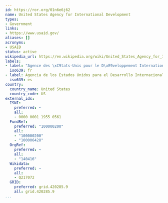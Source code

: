 ```yaml
---
id: https://ror.org/01n6e6j62
name: United States Agency for International Development
types:
- Government
links:
- https://www.usaid.gov/
aliases: []
acronyms:
- USAID
status: active
wikipedia_url: https://en.wikipedia.org/wiki/United_States_Agency_for_International_Development
labels:
- label: "Agence des \xC9tats-Unis pour le D\xE9veloppement International"
  iso639: fr
- label: Agencia de los Estados Unidos para el Desarrollo Internacional
  iso639: es
country:
  country_name: United States
  country_code: US
external_ids:
  ISNI:
    preferred: ~
    all:
    - 0000 0001 1955 0561
  FundRef:
    preferred: "100000200"
    all:
    - "100000200"
    - "100006428"
  OrgRef:
    preferred: ~
    all:
    - "140416"
  Wikidata:
    preferred: ~
    all:
    - Q217072
  GRID:
    preferred: grid.420285.9
    all: grid.420285.9
...
```

